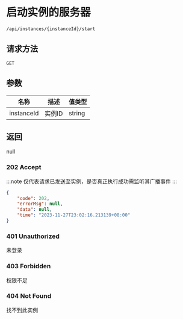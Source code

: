 # 启动实例的服务器

`/api/instances/{instanceId}/start`

## 请求方法

`GET`

## 参数

| 名称       | 描述   | 值类型 |
| ---------- | ------ | ------ |
| instanceId | 实例ID | string |

## 返回

null

### 202 Accept

:::note
仅代表请求已发送至实例，是否真正执行成功需监听其广播事件
:::

```json
{
    "code": 202,
    "errorMsg": null,
    "data": null,
    "time": "2023-11-27T23:02:16.213139+08:00"
}
```

### 401 Unauthorized

未登录

### 403 Forbidden

权限不足

### 404 Not Found

找不到此实例
